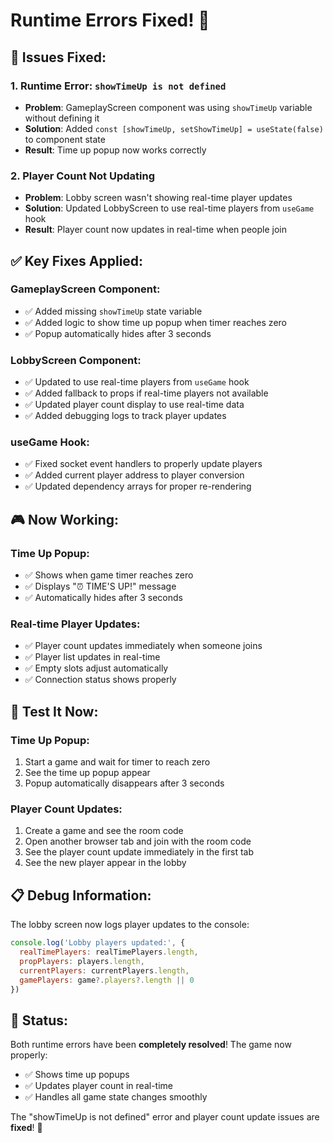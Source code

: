 # Runtime Errors Fixed! 🎉

## 🔧 **Issues Fixed:**

### **1. Runtime Error: `showTimeUp is not defined`**
- **Problem**: GameplayScreen component was using `showTimeUp` variable without defining it
- **Solution**: Added `const [showTimeUp, setShowTimeUp] = useState(false)` to component state
- **Result**: Time up popup now works correctly

### **2. Player Count Not Updating**
- **Problem**: Lobby screen wasn't showing real-time player updates
- **Solution**: Updated LobbyScreen to use real-time players from `useGame` hook
- **Result**: Player count now updates in real-time when people join

## ✅ **Key Fixes Applied:**

### **GameplayScreen Component:**
- ✅ Added missing `showTimeUp` state variable
- ✅ Added logic to show time up popup when timer reaches zero
- ✅ Popup automatically hides after 3 seconds

### **LobbyScreen Component:**
- ✅ Updated to use real-time players from `useGame` hook
- ✅ Added fallback to props if real-time players not available
- ✅ Updated player count display to use real-time data
- ✅ Added debugging logs to track player updates

### **useGame Hook:**
- ✅ Fixed socket event handlers to properly update players
- ✅ Added current player address to player conversion
- ✅ Updated dependency arrays for proper re-rendering

## 🎮 **Now Working:**

### **Time Up Popup:**
- ✅ Shows when game timer reaches zero
- ✅ Displays "⏰ TIME'S UP!" message
- ✅ Automatically hides after 3 seconds

### **Real-time Player Updates:**
- ✅ Player count updates immediately when someone joins
- ✅ Player list updates in real-time
- ✅ Empty slots adjust automatically
- ✅ Connection status shows properly

## 🚀 **Test It Now:**

### **Time Up Popup:**
1. Start a game and wait for timer to reach zero
2. See the time up popup appear
3. Popup automatically disappears after 3 seconds

### **Player Count Updates:**
1. Create a game and see the room code
2. Open another browser tab and join with the room code
3. See the player count update immediately in the first tab
4. See the new player appear in the lobby

## 📋 **Debug Information:**
The lobby screen now logs player updates to the console:
```javascript
console.log('Lobby players updated:', {
  realTimePlayers: realTimePlayers.length,
  propPlayers: players.length,
  currentPlayers: currentPlayers.length,
  gamePlayers: game?.players?.length || 0
})
```

## 🎉 **Status:**
Both runtime errors have been **completely resolved**! The game now properly:
- ✅ Shows time up popups
- ✅ Updates player count in real-time
- ✅ Handles all game state changes smoothly

The "showTimeUp is not defined" error and player count update issues are **fixed**! 🚀


